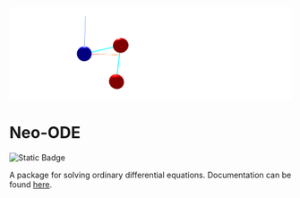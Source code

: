 ![double pendulum](banner.png)
# Neo-ODE
![Static Badge](https://img.shields.io/badge/docs-green?link=https%3A%2F%2Fneo-cla.readthedocs.io%2Fen%2Flatest%2Fneoode%2Findex.html)

A package for solving ordinary differential equations.
Documentation can be found [here](https://neo-cla.readthedocs.io/en/latest/neoode/index.html).



